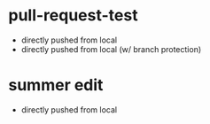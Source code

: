 # pull-request-test

- directly pushed from local
- directly pushed from local (w/ branch protection)


# summer edit

- directly pushed from local